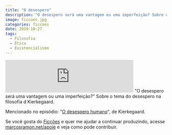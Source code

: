 ```yaml
---
title: "O desespero"
description: "O desespero será uma vantagem ou uma imperfeição? Sobre o tema do desespero na filosofia d Kierkegaard."
image: ficcoes.jpg
categories: ficcoes
date: 2019-10-27
tags: 
  - Filosofia
  - Ética
  - Existencialismo
---
```


<iframe src="https://anchor.fm/podcastficcoes/embed/episodes/O-desespero-e89250" height="102px" width="400px" frameborder="0" scrolling="no"></iframe>
"O desespero será uma vantagem ou uma imperfeição?" Sobre o tema do desespero na filosofia d Kierkegaard. 

Mencionado no episódio: "[O desespero humano](https://amzn.to/2qPKLkn)", de Kierkegaard.

Se você gosta do [Ficções](https://marcosramon.net/ficcoes/) e quer me ajudar a continuar produzindo, acesse [marcosramon.net/apoie](https://marcosramon.net/apoie/) e veja como pode contribuir.
